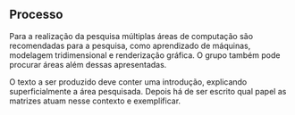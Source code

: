 ## Processo

Para a realização da pesquisa múltiplas áreas de computação são recomendadas
para a pesquisa, como aprendizado de máquinas, modelagem tridimensional e
renderização gráfica. O grupo também pode procurar áreas além dessas
apresentadas.

O texto a ser produzido deve conter uma introdução, explicando superficialmente
a área pesquisada. Depois há de ser escrito qual papel as matrizes atuam nesse
contexto e exemplificar.
